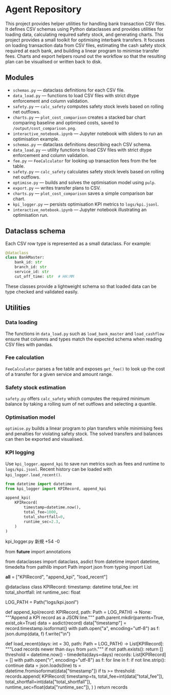 # Agent Repository

This project provides helper utilities for handling bank transaction CSV files. It defines CSV schemas using Python dataclasses and provides utilities for loading data, calculating required safety stock, and generating charts.
This project provides a small toolkit for optimising interbank transfers. It focuses on loading transaction data from CSV files, estimating the cash safety stock required at each bank, and building a linear program to minimise transfer fees. Charts and export helpers round out the workflow so that the resulting plan can be visualised or written back to disk.

## Modules

- `schemas.py` — dataclass definitions for each CSV file.
- `data_load.py` — functions to load CSV files with strict dtype enforcement and column validation.
- `safety.py` — `calc_safety` computes safety stock levels based on rolling net outflows.
- `charts.py` — `plot_cost_comparison` creates a stacked bar chart comparing baseline and optimised costs, saved to `/output/cost_comparison.png`.
- `interactive_notebook.ipynb` — Jupyter notebook with sliders to run an optimisation example.
- `schemas.py` — dataclass definitions describing each CSV schema.
- `data_load.py` — utility functions to load CSV files with strict dtype enforcement and column validation.
- `fee.py` — `FeeCalculator` for looking up transaction fees from the fee table.
- `safety.py` — `calc_safety` calculates safety stock levels based on rolling net outflows.
- `optimise.py` — builds and solves the optimisation model using `pulp`.
- `export.py` — writes transfer plans to CSV.
- `charts.py` — `plot_cost_comparison` saves a simple comparison bar chart.
- `kpi_logger.py` — persists optimisation KPI metrics to `logs/kpi.jsonl`.
- `interactive_notebook.ipynb` — Jupyter notebook illustrating an optimisation run.

## Dataclass schema

Each CSV row type is represented as a small dataclass. For example:

```python
@dataclass
class BankMaster:
    bank_id: str
    branch_id: str
    service_id: str
    cut_off_time: str  # HH:MM
```

These classes provide a lightweight schema so that loaded data can be type checked and validated easily.

## Utilities

### Data loading

The functions in `data_load.py` such as `load_bank_master` and `load_cashflow` ensure that columns and types match the expected schema when reading CSV files with pandas.

### Fee calculation

`FeeCalculator` parses a fee table and exposes `get_fee()` to look up the cost of a transfer for a given service and amount range.

### Safety stock estimation

`safety.py` offers `calc_safety` which computes the required minimum balance by taking a rolling sum of net outflows and selecting a quantile.

### Optimisation model

`optimise.py` builds a linear program to plan transfers while minimising fees and penalties for violating safety stock. The solved transfers and balances can then be exported and visualised.

### KPI logging

Use `kpi_logger.append_kpi` to save run metrics such as fees and runtime to `logs/kpi.jsonl`. Recent history can be loaded with `kpi_logger.load_recent()`.

```python
from datetime import datetime
from kpi_logger import KPIRecord, append_kpi

append_kpi(
    KPIRecord(
        timestamp=datetime.now(),
        total_fee=1000,
        total_shortfall=0,
        runtime_sec=2.3,
    )
)
```
kpi_logger.py
新規
+54
-0

from __future__ import annotations

from dataclasses import dataclass, asdict
from datetime import datetime, timedelta
from pathlib import Path
import json
from typing import List

__all__ = ["KPIRecord", "append_kpi", "load_recent"]


@dataclass
class KPIRecord:
    timestamp: datetime
    total_fee: int
    total_shortfall: int
    runtime_sec: float


LOG_PATH = Path("logs/kpi.jsonl")


def append_kpi(record: KPIRecord, path: Path = LOG_PATH) -> None:
    """Append a KPI record as a JSON line."""
    path.parent.mkdir(parents=True, exist_ok=True)
    data = asdict(record)
    data["timestamp"] = record.timestamp.isoformat()
    with path.open("a", encoding="utf-8") as f:
        json.dump(data, f)
        f.write("\n")


def load_recent(days: int = 30, path: Path = LOG_PATH) -> List[KPIRecord]:
    """Load records newer than ``days`` from ``path``."""
    if not path.exists():
        return []
    threshold = datetime.now() - timedelta(days=days)
    records: List[KPIRecord] = []
    with path.open("r", encoding="utf-8") as f:
        for line in f:
            if not line.strip():
                continue
            data = json.loads(line)
            ts = datetime.fromisoformat(data["timestamp"])
            if ts >= threshold:
                records.append(
                    KPIRecord(
                        timestamp=ts,
                        total_fee=int(data["total_fee"]),
                        total_shortfall=int(data["total_shortfall"]),
                        runtime_sec=float(data["runtime_sec"]),
                    )
                )
    return records